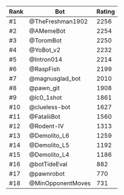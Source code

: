 Rank|Bot|Rating
---|---|---
#1|@TheFreshman1902|2256
#2|@AMemeBot|2254
#3|@ToromBot|2250
#4|@YoBot_v2|2232
#5|@Intron014|2214
#6|@RaspFish|2199
#7|@magnusglad_bot|2010
#8|@pawn_git|1908
#9|@lc0_1shot|1861
#10|@clueless-bot|1627
#11|@FataliiBot|1560
#12|@Rodent-IV|1313
#13|@Demolito_L6|1259
#14|@Demolito_L5|1192
#15|@Demolito_L4|1186
#16|@botTideEval|882
#17|@pawnrobot|770
#18|@MinOpponentMoves|731
